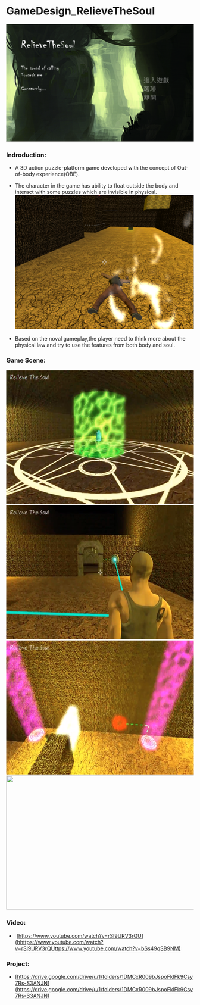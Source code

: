# GameDesign_RelieveTheSoul

![image](https://github.com/chad1023/GameDesign_RelieveTheSoul/blob/master/RelieveTheSoul.png)

### Indroduction:
+ A 3D action puzzle-platform game developed with the concept of Out-of-body experience(OBE).
+ The character in the game has ability to float outside the body and interact with some puzzles which are invisible in physical.
<img width="640" height="360" src="Game_Soul.png"/></div>

+ Based on the noval gameplay,the player need to think more about the physical law and try to use the features from both body and soul.

### Game Scene:
<img width="640" height="360" src="Game_MagicRing.png"/>
<img width="640" height="360" src="Game_Light.png"/>
<img width="640" height="360" src="Game_Transmit.png"/>
<img width="640" height="360" src="Game_Winda.png"/>



### Video:
*  [https://www.youtube.com/watch?v=rSl9URV3rQU](hhttps://www.youtube.com/watch?v=rSl9URV3rQUttps://www.youtube.com/watch?v=bSs49qSB9NM)
### Project:
*  [https://drive.google.com/drive/u/1/folders/1DMCxR009bJspoFklFk9Csy7Rs-S3ANJN](https://drive.google.com/drive/u/1/folders/1DMCxR009bJspoFklFk9Csy7Rs-S3ANJN)

